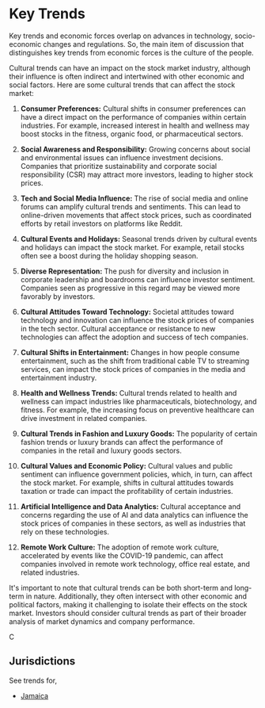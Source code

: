 # Key Trends

Key trends and economic forces overlap on advances in technology, socio-economic changes and regulations. So, the main item of discussion that distinguishes key trends from economic forces is the culture of the people.

Cultural trends can have an impact on the stock market industry, although their influence is often indirect and intertwined with other economic and social factors. Here are some cultural trends that can affect the stock market:

1. **Consumer Preferences:** Cultural shifts in consumer preferences can have a direct impact on the performance of companies within certain industries. For example, increased interest in health and wellness may boost stocks in the fitness, organic food, or pharmaceutical sectors.

2. **Social Awareness and Responsibility:** Growing concerns about social and environmental issues can influence investment decisions. Companies that prioritize sustainability and corporate social responsibility (CSR) may attract more investors, leading to higher stock prices.

3. **Tech and Social Media Influence:** The rise of social media and online forums can amplify cultural trends and sentiments. This can lead to online-driven movements that affect stock prices, such as coordinated efforts by retail investors on platforms like Reddit.

4. **Cultural Events and Holidays:** Seasonal trends driven by cultural events and holidays can impact the stock market. For example, retail stocks often see a boost during the holiday shopping season.

5. **Diverse Representation:** The push for diversity and inclusion in corporate leadership and boardrooms can influence investor sentiment. Companies seen as progressive in this regard may be viewed more favorably by investors.

6. **Cultural Attitudes Toward Technology:** Societal attitudes toward technology and innovation can influence the stock prices of companies in the tech sector. Cultural acceptance or resistance to new technologies can affect the adoption and success of tech companies.

7. **Cultural Shifts in Entertainment:** Changes in how people consume entertainment, such as the shift from traditional cable TV to streaming services, can impact the stock prices of companies in the media and entertainment industry.

8. **Health and Wellness Trends:** Cultural trends related to health and wellness can impact industries like pharmaceuticals, biotechnology, and fitness. For example, the increasing focus on preventive healthcare can drive investment in related companies.

9. **Cultural Trends in Fashion and Luxury Goods:** The popularity of certain fashion trends or luxury brands can affect the performance of companies in the retail and luxury goods sectors.

10. **Cultural Values and Economic Policy:** Cultural values and public sentiment can influence government policies, which, in turn, can affect the stock market. For example, shifts in cultural attitudes towards taxation or trade can impact the profitability of certain industries.

11. **Artificial Intelligence and Data Analytics:** Cultural acceptance and concerns regarding the use of AI and data analytics can influence the stock prices of companies in these sectors, as well as industries that rely on these technologies.

12. **Remote Work Culture:** The adoption of remote work culture, accelerated by events like the COVID-19 pandemic, can affect companies involved in remote work technology, office real estate, and related industries.

It's important to note that cultural trends can be both short-term and long-term in nature. Additionally, they often intersect with other economic and political factors, making it challenging to isolate their effects on the stock market. Investors should consider cultural trends as part of their broader analysis of market dynamics and company performance.

<image src="/.attachments/chatgpt-logo.png" alt="Chat GPT Logo" width="16" height="16" />

## Jurisdictions

See trends for,

 - [Jamaica](./JM.md)